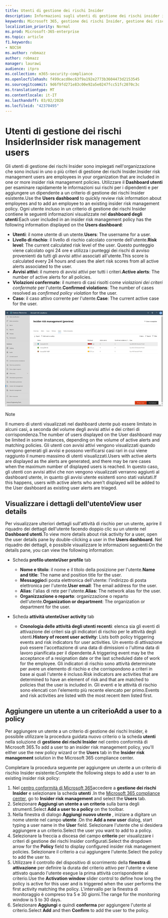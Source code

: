 ```yaml
---
title: Utenti di gestione dei rischi Insider
description: Informazioni sugli utenti di gestione dei rischi insider in Microsoft 365
keywords: Microsoft 365, gestione dei rischi Insider, gestione dei rischi, conformità
localization_priority: Normal
ms.prod: Microsoft-365-enterprise
ms.topic: article
f1.keywords:
- NOCSH
ms.author: robmazz
author: robmazz
manager: laurawi
audience: itpro
ms.collection: m365-security-compliance
ms.openlocfilehash: f499cacd0ec63f9a192e2773b3604473d2153545
ms.sourcegitcommit: 9d6f9fd271e83c00e92a5e0247fcc51fc2070c3c
ms.translationtype: MT
ms.contentlocale: it-IT
ms.lasthandoff: 03/02/2020
ms.locfileid: "42370495"
---
```

# <a name="insider-risk-management-users"></a><span data-ttu-id="90d62-104">Utenti di gestione dei rischi Insider</span><span class="sxs-lookup"><span data-stu-id="90d62-104">Insider risk management users</span></span>

<span data-ttu-id="90d62-105">Gli utenti di gestione dei rischi Insider sono impiegati nell'organizzazione che sono inclusi in uno o più criteri di gestione dei rischi Insider.</span><span class="sxs-lookup"><span data-stu-id="90d62-105">Insider risk management users are employees in your organization that are included in one or more insider risk management policies.</span></span> <span data-ttu-id="90d62-106">Utilizzare il **Dashboard utenti** per esaminare rapidamente le informazioni sui rischi per i dipendenti e per aggiungere un dipendente a un criterio di gestione dei rischi Insider esistente.</span><span class="sxs-lookup"><span data-stu-id="90d62-106">Use the **Users dashboard** to quickly review risk information about employees and to add an employee to an existing insider risk management policy.</span></span> <span data-ttu-id="90d62-107">Ogni utente incluso in un criterio di gestione dei rischi Insider contiene le seguenti informazioni visualizzate nel **dashboard degli utenti**:</span><span class="sxs-lookup"><span data-stu-id="90d62-107">Each user included in an insider risk management policy has the following information displayed on the **Users dashboard**:</span></span>

- <span data-ttu-id="90d62-108">**Utenti**: il nome utente di un utente.</span><span class="sxs-lookup"><span data-stu-id="90d62-108">**Users**: The username for a user.</span></span>
- <span data-ttu-id="90d62-109">**Livello di rischio**: il livello di rischio calcolato corrente dell'utente.</span><span class="sxs-lookup"><span data-stu-id="90d62-109">**Risk level**: The current calculated risk level of the user.</span></span> <span data-ttu-id="90d62-110">Questo punteggio viene calcolato ogni 24 ore e utilizza i punteggi dei rischi di avviso provenienti da tutti gli avvisi attivi associati all'utente.</span><span class="sxs-lookup"><span data-stu-id="90d62-110">This score is calculated every 24 hours and uses the alert risk scores from all active alerts associated to the user.</span></span>
- <span data-ttu-id="90d62-111">**Avvisi attivi**: il numero di avvisi attivi per tutti i criteri.</span><span class="sxs-lookup"><span data-stu-id="90d62-111">**Active alerts**: The number of active alerts for all policies.</span></span>
- <span data-ttu-id="90d62-112">**Violazioni confermate**: il numero di casi risolti come *violazioni dei criteri confermate* per l'utente.</span><span class="sxs-lookup"><span data-stu-id="90d62-112">**Confirmed violations**: The number of cases resolved as *confirmed policy violation* for the user.</span></span>
- <span data-ttu-id="90d62-113">**Caso**: il caso attivo corrente per l'utente.</span><span class="sxs-lookup"><span data-stu-id="90d62-113">**Case**: The current active case for the user.</span></span>

![Dashboard degli utenti di gestione dei rischi Insider](../media/insider-risk-users-dashboard.png)

>[!NOTE]
><span data-ttu-id="90d62-115">Il numero di utenti visualizzati nel dashboard utente può essere limitato in alcuni casi, a seconda del volume degli avvisi attivi e dei criteri di corrispondenza.</span><span class="sxs-lookup"><span data-stu-id="90d62-115">The number of users displayed on the User dashboard may be limited in some instances, depending on the volume of active alerts and matching policies.</span></span> <span data-ttu-id="90d62-116">Gli utenti con avvisi attivi vengono visualizzati quando vengono generati gli avvisi e possono verificarsi casi rari in cui viene raggiunto il numero massimo di utenti visualizzati.</span><span class="sxs-lookup"><span data-stu-id="90d62-116">Users with active alerts are displayed as the alerts are generated, and there may be rare cases when the maximum number of displayed users is reached.</span></span> <span data-ttu-id="90d62-117">In questo caso, gli utenti con avvisi attivi che non vengono visualizzati verranno aggiunti al dashboard utente, in quanto gli avvisi utente esistenti sono stati valutati.</span><span class="sxs-lookup"><span data-stu-id="90d62-117">If this happens, users with active alerts who aren’t displayed will be added to the User dashboard as existing user alerts are triaged.</span></span>

## <a name="view-user-details"></a><span data-ttu-id="90d62-118">Visualizzare i dettagli dell'utente</span><span class="sxs-lookup"><span data-stu-id="90d62-118">View user details</span></span>

<span data-ttu-id="90d62-119">Per visualizzare ulteriori dettagli sull'attività di rischio per un utente, aprire il riquadro dei dettagli dell'utente facendo doppio clic su un utente nel **Dashboard utenti**.</span><span class="sxs-lookup"><span data-stu-id="90d62-119">To view more details about risk activity for a user, open the user details pane by double-clicking a user in the **Users dashboard**.</span></span> <span data-ttu-id="90d62-120">Nel riquadro dei dettagli, è possibile visualizzare le informazioni seguenti:</span><span class="sxs-lookup"><span data-stu-id="90d62-120">On the details pane, you can view the following information:</span></span>

- <span data-ttu-id="90d62-121">Scheda **profilo utente**</span><span class="sxs-lookup"><span data-stu-id="90d62-121">**User profile** tab</span></span>
    - <span data-ttu-id="90d62-122">**Nome e titolo**: il nome e il titolo della posizione per l'utente.</span><span class="sxs-lookup"><span data-stu-id="90d62-122">**Name and title**: The name and position title for the user.</span></span>
    - <span data-ttu-id="90d62-123">**Messaggio**di posta elettronica dell'utente: l'indirizzo di posta elettronica per l'utente.</span><span class="sxs-lookup"><span data-stu-id="90d62-123">**User email**: The email address for the user.</span></span>
    - <span data-ttu-id="90d62-124">**Alias**: l'alias di rete per l'utente.</span><span class="sxs-lookup"><span data-stu-id="90d62-124">**Alias**: The network alias for the user.</span></span>
    - <span data-ttu-id="90d62-125">**Organizzazione o reparto**: organizzazione o reparto dell'utente.</span><span class="sxs-lookup"><span data-stu-id="90d62-125">**Organization or department**: The organization or department for the user.</span></span>

- <span data-ttu-id="90d62-126">Scheda **attività utente**</span><span class="sxs-lookup"><span data-stu-id="90d62-126">**User activity** tab</span></span>
    - <span data-ttu-id="90d62-127">**Cronologia delle attività degli utenti recenti**: elenca sia gli eventi di attivazione dei criteri sia gli indicatori di rischio per le attività degli utenti.</span><span class="sxs-lookup"><span data-stu-id="90d62-127">**History of recent user activity**: Lists both policy triggering events and risk indicators for user activities.</span></span> <span data-ttu-id="90d62-128">Un evento di attivazione può essere l'accettazione di una data di dimissioni o l'ultima data di lavoro pianificata per il dipendente.</span><span class="sxs-lookup"><span data-stu-id="90d62-128">A triggering event may be the acceptance of a resignation date or the last scheduled date of work for the employee.</span></span> <span data-ttu-id="90d62-129">Gli indicatori di rischio sono attività determinate per avere un elemento di rischio e che corrispondono a criteri in base ai quali l'utente è incluso.</span><span class="sxs-lookup"><span data-stu-id="90d62-129">Risk indicators are activities that are determined to have an element of risk and that are matched to policies that the user is included in.</span></span> <span data-ttu-id="90d62-130">Gli eventi e le attività di rischio sono elencati con l'elemento più recente elencato per primo.</span><span class="sxs-lookup"><span data-stu-id="90d62-130">Events and risk activities are listed with the most recent item listed first.</span></span>

## <a name="add-a-user-to-a-policy"></a><span data-ttu-id="90d62-131">Aggiungere un utente a un criterio</span><span class="sxs-lookup"><span data-stu-id="90d62-131">Add a user to a policy</span></span>

<span data-ttu-id="90d62-132">Per aggiungere un utente a un criterio di gestione dei rischi Insider, è possibile utilizzare la procedura guidata nuovo criterio o la scheda **utenti** nella soluzione di **gestione dei rischi Insider** nel centro conformità di Microsoft 365.</span><span class="sxs-lookup"><span data-stu-id="90d62-132">To add a user to an insider risk management policy, you'll either use the new policy wizard or the **Users** tab in the **Insider risk management** solution in the Microsoft 365 compliance center.</span></span>

<span data-ttu-id="90d62-133">Completare la procedura seguente per aggiungere un utente a un criterio di rischio Insider esistente:</span><span class="sxs-lookup"><span data-stu-id="90d62-133">Complete the following steps to add a user to an existing insider risk policy:</span></span>

1. <span data-ttu-id="90d62-134">Nel [centro conformità di Microsoft 365](https://compliance.microsoft.com)accedere a **gestione dei rischi Insider** e selezionare la scheda **utenti** .</span><span class="sxs-lookup"><span data-stu-id="90d62-134">In the [Microsoft 365 compliance center](https://compliance.microsoft.com), go to **Insider risk management** and select the **Users** tab.</span></span>
2. <span data-ttu-id="90d62-135">Selezionare **Aggiungi un utente a un criterio** sulla barra degli strumenti.</span><span class="sxs-lookup"><span data-stu-id="90d62-135">Select **Add a user to a policy** on the toolbar.</span></span>
3. <span data-ttu-id="90d62-136">Nella finestra di dialogo **Aggiungi nuovo utente** , iniziare a digitare un nome utente nel campo **utente** .</span><span class="sxs-lookup"><span data-stu-id="90d62-136">On the **Add a new user** dialog, start typing a user name in the **User** field.</span></span> <span data-ttu-id="90d62-137">Selezionare l'utente che si desidera aggiungere a un criterio.</span><span class="sxs-lookup"><span data-stu-id="90d62-137">Select the user you want to add to a policy.</span></span>
4. <span data-ttu-id="90d62-138">Selezionare la freccia a discesa del campo **criterio** per visualizzare i criteri di gestione dei rischi Insider configurati.</span><span class="sxs-lookup"><span data-stu-id="90d62-138">Select the dropdown arrow for the **Policy** field to display configured insider risk management policies.</span></span> <span data-ttu-id="90d62-139">Selezionare il criterio a cui aggiungere l'utente.</span><span class="sxs-lookup"><span data-stu-id="90d62-139">Select the policy to add the user to.</span></span>
5. <span data-ttu-id="90d62-140">Utilizzare il controllo del dispositivo di scorrimento della **finestra di attivazione** per definire la durata del criterio attivo per l'utente e viene attivato quando l'utente esegue la prima attività corrispondente al criterio.</span><span class="sxs-lookup"><span data-stu-id="90d62-140">Use the **Activation window** slider control to define how long the policy is active for this user and is triggered when the user performs the first activity matching the policy.</span></span> <span data-ttu-id="90d62-141">L'intervallo per la finestra di monitoraggio è compreso tra 5 e 30 giorni.</span><span class="sxs-lookup"><span data-stu-id="90d62-141">The range for the monitoring window is 5 to 30 days.</span></span>
6. <span data-ttu-id="90d62-142">Selezionare **Aggiungi** e quindi **conferma** per aggiungere l'utente al criterio.</span><span class="sxs-lookup"><span data-stu-id="90d62-142">Select **Add** and then **Confirm** to add the user to the policy.</span></span>
